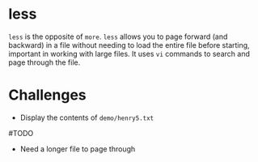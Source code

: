 # less

`less` is the opposite of `more`. `less` allows you to page forward (and
backward) in a file without needing to load the entire file before
starting, important in working with large files. It uses `vi` commands
to search and page through the file.

# Challenges

* Display the contents of `demo/henry5.txt`

#TODO
* Need a longer file to page through
